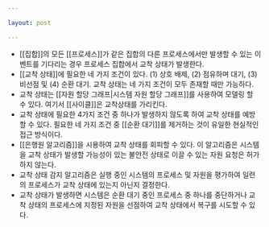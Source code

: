 ```yaml
---

layout: post

---
```


- [[집합]]의 모든 [[프로세스]]가 같은 집합의 다른 프로세스에서만 발생할 수 있는 이벤트를 기다리는 경우 프로세스 집합에서 교착 상태가 발생한다.
- [[교착 상태]]에 필요한 네 가지 조건이 있다. (1) 상호 배제, (2) 점유하며 대기, (3) 비선점 및 (4) 순환 대기. 교착 상태는 네 가지 조건이 모두 존재할 때만 가능하다.
- 교착 상태는 [[자원 할당 그래프|시스템 자원 할당 그래프]]를 사용하여 모델링 할 수 있다. 여기서 [[사이클]]은 교착상태를 가리킨다.
- 교착 상태에 필요한 4가지 조건 중 하나가 발생하지 않도록 하여 교착 상태를 예방할 수 있다. 필요한 네 가지 조건 중 [[순환 대기]]를 제거하는 것이 유일한 현실적인 접근 방식이다.
- [[은행원 알고리즘]]을 시용하여 교착 상태를 회피할 수 있다. 이 알고리즘은 시스템을 교착 상태가 발생할 가능성이 있는 불안전 상태로 이끌 수 있는 자원 요청은 허가하지 않는다.
- 교착 상태 감지 알고리즘은 실행 중인 시스템의 프로세스 및 자원을 평가하여 일련의 프로세스가 교착 상태에 있는지 아닌지 결정한다.
- 교착 상태가 발생하면 시스템은 순환 대기 중인 프로세스 중 하나를 중단하거나 교착 상태의 프로세스에 지정된 자원을 선점하여 교착 상태에서 복구를 시도할 수 있다.